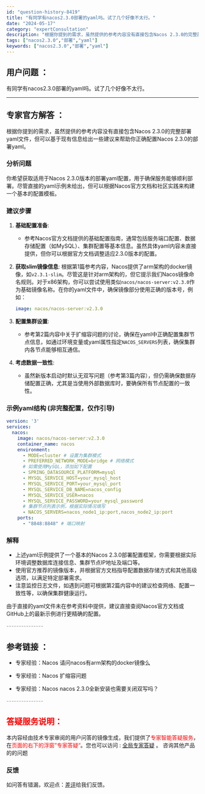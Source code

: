 ```yaml
---
id: "question-history-8419"
title: "有同学有nacos2.3.0部署的yaml吗。试了几个好像不太行。"
date: "2024-05-17"
category: "expertConsultation"
description: "根据你提到的需求，虽然提供的参考内容没有直接包含Nacos 2.3.0的完整部署yaml文件，但可以基于现有信息给出一些建议来帮助你正确配置Nacos 2.3.0的部署yaml。### 分析问题你希望获取适用于Nacos 2.3.0版本的部署yaml配置，用于确保服务能够顺利部署。尽管直接的yaml"
tags: ["nacos2.3.0","部署","yaml"]
keywords: ["nacos2.3.0","部署","yaml"]
---
```


## 用户问题 ： 
 有同学有nacos2.3.0部署的yaml吗。试了几个好像不太行。  

---------------
## 专家官方解答 ：

根据你提到的需求，虽然提供的参考内容没有直接包含Nacos 2.3.0的完整部署yaml文件，但可以基于现有信息给出一些建议来帮助你正确配置Nacos 2.3.0的部署yaml。

### 分析问题

你希望获取适用于Nacos 2.3.0版本的部署yaml配置，用于确保服务能够顺利部署。尽管直接的yaml示例未给出，但可以根据Nacos官方文档和社区实践来构建一个基本的配置模板。

### 建议步骤

1. **基础配置准备**:
   - 参考Nacos官方文档提供的基础配置指南，通常包括服务端口配置、数据存储配置（如MySQL）、集群配置等基本信息。虽然具体yaml内容未直接提供，但你可以根据官方文档调整适应2.3.0版本的配置。

2. **获取slim镜像信息**:
   根据第1篇参考内容，Nacos提供了arm架构的docker镜像，如`v2.3.1-slim`。尽管这是针对arm架构的，但它提示我们Nacos镜像命名规则。对于x86架构，你可以尝试使用类似`nacos/nacos-server:v2.3.0`作为基础镜像名称。在你的yaml文件中，确保镜像部分使用正确的版本号，例如：
   ```yaml
   image: nacos/nacos-server:v2.3.0
   ```

3. **配置集群设置**:
   - 参考第2篇内容中关于扩缩容问题的讨论，确保在yaml中正确配置集群节点信息，如通过环境变量或yaml属性指定`NACOS_SERVERS`列表，确保集群内各节点能够相互通信。

4. **考虑数据一致性**:
   - 虽然新版本启动时默认无双写问题（参考第3篇内容），但仍需确保数据存储配置正确，尤其是当使用外部数据库时，要确保所有节点配置的一致性。

### 示例yaml结构 (非完整配置，仅作引导)

```yaml
version: '3'
services:
  nacos:
    image: nacos/nacos-server:v2.3.0
    container_name: nacos
    environment:
      - MODE=cluster # 设置为集群模式
      - PREFERRED_NETWORK_MODE=bridge # 网络模式
      # 如需使用MySQL，添加如下配置
      - SPRING_DATASOURCE_PLATFORM=mysql
      - MYSQL_SERVICE_HOST=your_mysql_host
      - MYSQL_SERVICE_PORT=your_mysql_port
      - MYSQL_SERVICE_DB_NAME=nacos_config
      - MYSQL_SERVICE_USER=nacos
      - MYSQL_SERVICE_PASSWORD=your_mysql_password
      # 集群节点列表示例，根据实际情况填写
      - NACOS_SERVERS=nacos_node1_ip:port,nacos_node2_ip:port
    ports:
      - "8848:8848" # 端口映射
```

### 解释

- 上述yaml示例提供了一个基本的Nacos 2.3.0部署配置框架，你需要根据实际环境调整数据库连接信息、集群节点IP地址及端口等。
- 使用官方推荐的镜像版本，并根据官方文档指导配置数据存储方式和其他高级选项，以满足特定部署需求。
- 注意监控日志文件，如遇到问题可根据第2篇内容中的建议检查网络、配置一致性等，以确保集群健康运行。

由于直接的yaml文件未在参考资料中提供，建议直接查阅Nacos官方文档或GitHub上的最新示例进行更精确的配置。


<font color="#949494">---------------</font> 


## 参考链接 ：

* 专家经验：Nacos 请问nacos有arm架构的docker镜像么 
 
 * 专家经验：Nacos 扩缩容问题 
 
 * 专家经验：Nacos nacos 2.3.0全新安装也需要关闭双写吗？ 


 <font color="#949494">---------------</font> 
 


## <font color="#FF0000">答疑服务说明：</font> 

本内容经由技术专家审阅的用户问答的镜像生成，我们提供了<font color="#FF0000">专家智能答疑服务</font>，在<font color="#FF0000">页面的右下的浮窗”专家答疑“</font>。您也可以访问 : [全局专家答疑](https://answer.opensource.alibaba.com/docs/intro) 。 咨询其他产品的的问题

### 反馈
如问答有错漏，欢迎点：[差评](https://ai.nacos.io/user/feedbackByEnhancerGradePOJOID?enhancerGradePOJOId=13641)给我们反馈。

